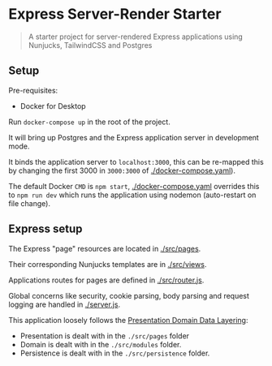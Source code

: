 # Express Server-Render Starter

> A starter project for server-rendered Express applications using Nunjucks, TailwindCSS and Postgres

## Setup

Pre-requisites:

- Docker for Desktop

Run `docker-compose up` in the root of the project.

It will bring up Postgres and the Express application server in development mode.

It binds the application server to `localhost:3000`, this can be re-mapped this by changing the first 3000 in `3000:3000` of [./docker-compose.yaml](./docker-compose.yaml)).

The default Docker `CMD` is `npm start`, [./docker-compose.yaml](./docker-compose.yaml) overrides this to `npm run dev` which runs the application using nodemon (auto-restart on file change).


## Express setup

The Express "page" resources are located in [./src/pages](./src/pages).

Their corresponding Nunjucks templates are in [./src/views](./src/views).

Applications routes for pages are defined in [./src/router.js](./src/router.js).

Global concerns like security, cookie parsing, body parsing and request logging are handled in [./server.js](./server.js).

This application loosely follows the [Presentation Domain Data Layering](https://www.martinfowler.com/bliki/PresentationDomainDataLayering.html):

- Presentation is dealt with in the `./src/pages` folder
- Domain is dealt with in the `./src/modules` folder.
- Persistence is dealt with in the `./src/persistence` folder.
